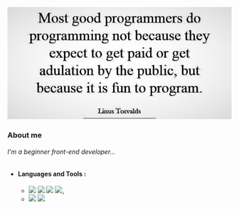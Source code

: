 ![](images/Linus-Torvalds.jpg)

### About me
###### I'm a beginner front-end developer...

+ #### Languages and Tools :

  * ![](https://img.shields.io/badge/-HTML-080908?style=for-the-badge&logo=html5) ![](https://img.shields.io/badge/-CSS-080908?style=for-the-badge&logo=css3) ![](https://img.shields.io/badge/-SCSS-080908?style=for-the-badge&logo=sass) ![](https://img.shields.io/badge/-adaptive_site_layout-080908?style=for-the-badge&logo=),
  * ![](https://img.shields.io/badge/-javascript-080908?style=for-the-badge&logo=javascript) ![](https://img.shields.io/badge/-jquery-080908?style=for-the-badge&logo=jquery)
